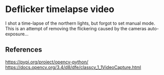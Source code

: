 # Deflicker timelapse video

I shot a time-lapse of the northern lights, but forgot to set manual mode. This is an attempt of removing the flickering caused by the cameras auto-exposure...

## References
https://pypi.org/project/opencv-python/
https://docs.opencv.org/3.4/d8/dfe/classcv_1_1VideoCapture.html